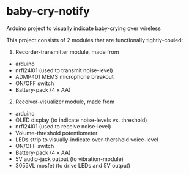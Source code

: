 # baby-cry-notify
Arduino project to visually indicate baby-crying over wireless

This project consists of 2 modules that are functionally tightly-couled:
1. Recorder-transmitter module, made from 
  * arduino
  * nrfl24l01 (used to transmit noise-level)
  * ADMP401 MEMS microphone breakout
  * ON/OFF switch
  * Battery-pack (4 x AA)
  
2. Receiver-visualizer module, made from
  * arduino
  * OLED display (to indicate noise-levels vs. threshold)
  * nrfl24l01 (used to receive noise-level)
  * Volume-threshold potentiometer
  * LEDs strip to visually-indicate over-thershold voice-level
  * ON/OFF switch
  * Battery-pack (4 x AA)
  * 5V audio-jack output (to vibration-module)
  * 3055VL mosfet (to drive LEDs and 5V output)
  
